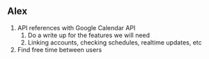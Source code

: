 ## Alex
1. API references with Google Calendar API
    1. Do a write up for the features we will need
    2. Linking accounts, checking schedules, realtime updates, etc
2. Find free time between users